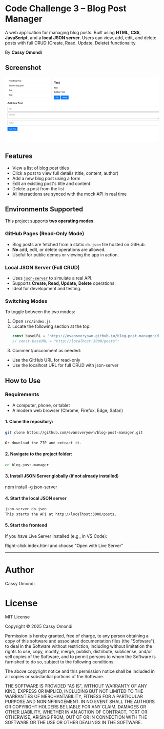 # Code Challenge 3 – Blog Post Manager

A web application for managing blog posts. Built using **HTML**, **CSS**, **JavaScript**, and a **local JSON server**. Users can view, add, edit, and delete posts with full CRUD (Create, Read, Update, Delete) functionality.

By **Cassy Omondi**

## Screenshot

![Screenshot of App](Screenshot.png)

## Features

- View a list of blog post titles
- Click a post to view full details (title, content, author)
- Add a new blog post using a form
- Edit an existing post's title and content
- Delete a post from the list
- All interactions are synced with the mock API in real time

## Environments Supported

This project supports **two operating modes**:

### GitHub Pages (Read-Only Mode)
- Blog posts are fetched from a static `db.json` file hosted on GitHub.
- **No** add, edit, or delete operations are allowed.
- Useful for public demos or viewing the app in action.

### Local JSON Server (Full CRUD)
- Uses [`json-server`](https://www.npmjs.com/package/json-server) to simulate a real API.
- Supports **Create, Read, Update, Delete** operations.
- Ideal for development and testing.

### Switching Modes

To toggle between the two modes:

1. Open `src/index.js`
2. Locate the following section at the top:
   ```javascript
   const baseURL = "https://evansveryown.github.io/blog-post-manager/db.json";
   // const baseURL = "http://localhost:3000/posts";
3. Comment/uncomment as needed:
- Use the GitHub URL for read-only
- Use the localhost URL for full CRUD with json-server

## How to Use

### Requirements
- A computer, phone, or tablet
- A modern web browser (Chrome, Firefox, Edge, Safari)

#### 1. Clone the repository:
```bash
git clone https://github.com/evansveryown/blog-post-manager.git

Or download the ZIP and extract it.
```

#### 2. Navigate to the project folder:
```bash
cd blog-post-manager
```

#### 3. Install JSON Server globally (if not already installed)
npm install -g json-server

#### 4. Start the local JSON server
```bash
json-server db.json
This starts the API at http://localhost:3000/posts.
```

#### 5. Start the frontend
If you have Live Server installed (e.g., in VS Code):

Right-click index.html and choose "Open with Live Server"

 --- 
 
# Author

Cassy Omondi

# License

MIT License

Copyright © 2025 Cassy Omondi

Permission is hereby granted, free of charge, to any person obtaining a copy of this software and associated documentation files (the "Software"), to deal in the Software without restriction, including without limitation the rights to use, copy, modify, merge, publish, distribute, sublicense, and/or sell copies of the Software, and to permit persons to whom the Software is furnished to do so, subject to the following conditions:

The above copyright notice and this permission notice shall be included in all copies or substantial portions of the Software.

THE SOFTWARE IS PROVIDED "AS IS", WITHOUT WARRANTY OF ANY KIND, EXPRESS OR IMPLIED, INCLUDING BUT NOT LIMITED TO THE WARRANTIES OF MERCHANTABILITY, FITNESS FOR A PARTICULAR PURPOSE AND NONINFRINGEMENT. IN NO EVENT SHALL THE AUTHORS OR COPYRIGHT HOLDERS BE LIABLE FOR ANY CLAIM, DAMAGES OR OTHER LIABILITY, WHETHER IN AN ACTION OF CONTRACT, TORT OR OTHERWISE, ARISING FROM, OUT OF OR IN CONNECTION WITH THE SOFTWARE OR THE USE OR OTHER DEALINGS IN THE SOFTWARE.